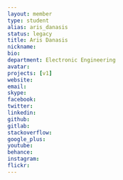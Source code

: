 ```yaml
---
layout: member
type: student
alias: aris_danasis
status: legacy
title: Aris Danasis
nickname:
bio:
department: Electronic Engineering
avatar:
projects: [v1]
website:
email:
skype:
facebook:
twitter:
linkedin:
github:
gitlab:
stackoverflow:
google_plus:
youtube:
behance:
instagram:
flickr:
---
```


